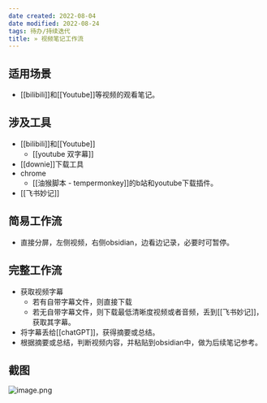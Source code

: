 ```yaml
---
date created: 2022-08-04
date modified: 2022-08-24
tags: 待办/持续迭代
title: » 视频笔记工作流
---
```


## 适用场景

- [[bilibili]]和[[Youtube]]等视频的观看笔记。

## 涉及工具

- [[bilibili]]和[[Youtube]]
	- [[youtube 双字幕]]
- [[downie]]下载工具
- chrome
	- [[油猴脚本 - tempermonkey]]的b站和youtube下载插件。
- [[飞书妙记]]

## 简易工作流

- 直接分屏，左侧视频，右侧obsidian，边看边记录，必要时可暂停。

## 完整工作流

- 获取视频字幕
	- 若有自带字幕文件，则直接下载
	- 若无自带字幕文件，则下载最低清晰度视频或者音频，丢到[[飞书妙记]]，获取其字幕。
- 将字幕丢给[[chatGPT]]，获得摘要或总结。
- 根据摘要或总结，判断视频内容，并粘贴到obsidian中，做为后续笔记参考。




## 截图

![image.png](https://img.oldwinter.top/202303021644220.png)

